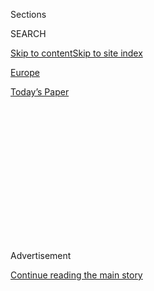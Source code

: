 <div id="app">

<div>

<div>

<div>

<div class="NYTAppHideMasthead css-1q2w90k e1suatyy0">

<div class="section css-ui9rw0 e1suatyy2">

<div class="css-eph4ug er09x8g0">

<div class="css-6n7j50">

</div>

<span class="css-1dv1kvn">Sections</span>

<div class="css-10488qs">

<span class="css-1dv1kvn">SEARCH</span>

</div>

[Skip to content](#site-content)[Skip to site
index](#site-index)

</div>

<div id="masthead-section-label" class="css-1wr3we4 eaxe0e00">

[Europe](https://www.nytimes.com/section/world/europe)

</div>

<div class="css-10698na e1huz5gh0">

</div>

</div>

<div id="masthead-bar-one" class="section hasLinks css-15hmgas e1csuq9d3">

<div class="css-uqyvli e1csuq9d0">

</div>

<div class="css-1uqjmks e1csuq9d1">

</div>

<div class="css-9e9ivx">

[](https://myaccount.nytimes.com/auth/login?response_type=cookie&client_id=vi)

</div>

<div class="css-1bvtpon e1csuq9d2">

[Today’s
Paper](https://www.nytimes.com/section/todayspaper)

</div>

</div>

</div>

</div>

<div data-aria-hidden="false">

<div id="site-content" data-role="main">

<div>

<div class="css-1aor85t" style="opacity:0.000000001;z-index:-1;visibility:hidden">

<div class="css-1hqnpie">

<div class="css-epjblv">

<span class="css-17xtcya">[Europe](/section/world/europe)</span><span class="css-x15j1o">|</span><span class="css-fwqvlz">British
Labour Leader Offers Compromise on Trident
Program</span>

</div>

<div class="css-k008qs">

<div class="css-1iwv8en">

<span class="css-18z7m18"></span>

<div>

</div>

</div>

<span class="css-1n6z4y">https://nyti.ms/1SXf1P6</span>

<div class="css-1705lsu">

<div class="css-4xjgmj">

<div class="css-4skfbu" data-role="toolbar" data-aria-label="Social Media Share buttons, Save button, and Comments Panel with current comment count" data-testid="share-tools">

  - 
  - 
  - 
  - 
    
    <div class="css-6n7j50">
    
    </div>

  - 

</div>

</div>

</div>

</div>

</div>

</div>

<div class="css-13pd83m">

</div>

<div id="top-wrapper" class="css-1sy8kpn">

<div id="top-slug" class="css-l9onyx">

Advertisement

</div>

[Continue reading the main
story](#after-top)

<div class="ad top-wrapper" style="text-align:center;height:100%;display:block;min-height:250px">

<div id="top" class="place-ad" data-position="top" data-size-key="top">

</div>

</div>

<div id="after-top">

</div>

</div>

<div id="sponsor-wrapper" class="css-1hyfx7x">

<div id="sponsor-slug" class="css-19vbshk">

Supported by

</div>

[Continue reading the main
story](#after-sponsor)

<div id="sponsor" class="ad sponsor-wrapper" style="text-align:center;height:100%;display:block">

</div>

<div id="after-sponsor">

</div>

</div>

<div class="css-1vkm6nb ehdk2mb0">

# British Labour Leader Offers Compromise on Trident Program

</div>

<div class="css-79elbk" data-testid="photoviewer-wrapper">

<div class="css-z3e15g" data-testid="photoviewer-wrapper-hidden">

</div>

<div class="css-1a48zt4 ehw59r15" data-testid="photoviewer-children">

![<span class="css-16f3y1r e13ogyst0" data-aria-hidden="true">The
Trident submarine H.M.S. Victorious in 2013. Labour’s Jeremy Corbyn has
suggested removing the nuclear
warheads.</span><span class="css-cnj6d5 e1z0qqy90" itemprop="copyrightHolder"><span class="css-1ly73wi e1tej78p0">Credit...</span><span><span>Andy
Buchanan/Agence France-Presse — Getty
Images</span></span></span>](https://static01.nyt.com/images/2016/01/18/world/SUB-BRITAIN/SUB-BRITAIN-articleLarge.jpg?quality=75&auto=webp&disable=upscale)

</div>

</div>

<div class="css-xt80pu e12qa4dv0">

<div class="css-18e8msd">

<div class="css-vp77d3 epjyd6m0">

<div class="css-1baulvz">

By [<span class="css-1baulvz last-byline" itemprop="name">Stephen
Castle</span>](http://www.nytimes.com/by/stephen-castle)

</div>

</div>

  - Jan. 17,
    2016

  - 
    
    <div class="css-4xjgmj">
    
    <div class="css-d8bdto" data-role="toolbar" data-aria-label="Social Media Share buttons, Save button, and Comments Panel with current comment count" data-testid="share-tools">
    
      - 
      - 
      - 
      - 
        
        <div class="css-6n7j50">
        
        </div>
    
      - 
    
    </div>
    
    </div>

</div>

</div>

<div class="section meteredContent css-1r7ky0e" name="articleBody" itemprop="articleBody">

<div class="css-1fanzo5 StoryBodyCompanionColumn">

<div class="css-53u6y8">

LONDON — Stirring a divisive internal debate over defense, Jeremy
Corbyn, the leader of Britain’s opposition Labour Party, suggested on
Sunday that he might support the continued existence of the country’s
Trident submarine fleet if it were sent on patrol without carrying
nuclear warheads.

Mr. Corbyn, who was [elected as the party’s
leader](http://www.nytimes.com/2015/09/13/world/europe/labour-party-election-jeremy-corbyn.html "Times article, Sept. 12, 2015.")
last year, is trying to shift Labour leftward on a range of economic
issues, such as opposition to inequality and government spending cuts,
but defense has become central to his efforts to reshape the party.

As a lifelong opponent of [nuclear
weapons](http://topics.nytimes.com/top/news/science/topics/atomic_weapons/index.html?inline=nyt-classifier "More articles about nuclear weapons."),
Mr. Corbyn has opposed Labour’s support for the Trident submarine
system, and last year he said that, if elected prime minister, he could
never order the use of such weapons.

While many of the party members who elected him their leader back that
stance, Mr. Corbyn faces fierce opposition from some Labour lawmakers,
and tensions have surfaced ahead of a parliamentary vote, likely in the
spring, on the Conservative government’s plan to renew the Trident
program.

</div>

</div>

<div class="css-1fanzo5 StoryBodyCompanionColumn">

<div class="css-53u6y8">

[Speaking on the BBC](http://www.bbc.co.uk/programmes/p03fr07z), Mr.
Corbyn argued that even Prime Minister David Cameron would be unlikely
to order the use of Trident missiles, and when asked about the point of
keeping submarines on patrol, Mr. Corbyn replied, “They don’t have to
have warheads on them.”

He also described the protection of employment in the defense sector as
a priority, suggesting that his position was designed at least partly to
allay concerns among union leaders who argue that the cancellation of
Trident would cost many jobs.

Trident is a highly sensitive issue for Labour. This month, Mr. Corbyn
[removed his shadow cabinet’s defense
secretary](http://www.nytimes.com/2016/01/07/world/europe/jeremy-corbyn-british-labour-leader-finishes-shadow-cabinet-reorganization.html "Times article, Jan. 6, 2016."),
Maria Eagle, a supporter of nuclear deterrent. Her successor as
spokeswoman on defense issues, Emily Thornberry, confirmed on Sunday
that one option being considered was to have the capability to deploy
nuclear weapons without routinely doing so, a stance she likened to that
of Japan.

For Mr. Corbyn’s internal opponents, the issue is totemic because, while
out of power in the 1980s, Labour shifted away from a unilateralist
position on nuclear disarmament as part of a change championed first by
Neil Kinnock and later by Tony Blair.

In recent years the debate has evolved somewhat, across the political
spectrum. The Scottish National Party [won a landslide in
Scotland](http://www.nytimes.com/2015/05/09/world/europe/david-cameron-and-conservatives-emerge-victorious-in-british-election.html "Times article, May 8, 2015.")
in last year’s general elections on a platform that included scrapping
the Trident program. Some military figures have also argued that, in an
era of strained budgets, Britain could be better off spending its scarce
resources on conventional capabilities.

</div>

</div>

<div class="css-1fanzo5 StoryBodyCompanionColumn">

<div class="css-53u6y8">

In response to Mr. Corbyn’s comments, Michael Fallon, the defense
secretary, described the Labour Party as a “threat to our national
security.” But Bill Kidd, a member of the Scottish Parliament from the
Scottish National Party, argued that “keeping the capability to launch
nuclear weapons, and therefore the ability to cause catastrophic and
unimaginable destruction, is not a suitable solution, and Trident should
be scrapped altogether.”

In his BBC interview, Mr. Corbyn also said a channel of communication to
Islamic State militants should be created, and cited the secret contacts
between the British government and the Irish Republican Army during the
decadeslong conflict in Northern Ireland.

“There has to be a route through somewhere,” he said, adding that some
senior Islamic State commanders were former officers in the Iraqi Army,
and that “there has to be some understanding of where their strong
points are, where their weak points are.”

Mr. Corbyn also said there should be a “discussion” with Argentina about
the future of the Falkland Islands, and on domestic issues, suggested a
repeal of laws outlawing labor action by trade unions in sympathy with
other workers.

</div>

</div>

</div>

<div>

</div>

<div>

</div>

<div>

</div>

<div>

<div id="bottom-wrapper" class="css-1ede5it">

<div id="bottom-slug" class="css-l9onyx">

Advertisement

</div>

[Continue reading the main
story](#after-bottom)

<div id="bottom" class="ad bottom-wrapper" style="text-align:center;height:100%;display:block;min-height:90px">

</div>

<div id="after-bottom">

</div>

</div>

</div>

</div>

</div>

## Site Index

<div>

</div>

## Site Information Navigation

  - [© <span>2020</span> <span>The New York Times
    Company</span>](https://help.nytimes.com/hc/en-us/articles/115014792127-Copyright-notice)

<!-- end list -->

  - [NYTCo](https://www.nytco.com/)
  - [Contact
    Us](https://help.nytimes.com/hc/en-us/articles/115015385887-Contact-Us)
  - [Work with us](https://www.nytco.com/careers/)
  - [Advertise](https://nytmediakit.com/)
  - [T Brand Studio](http://www.tbrandstudio.com/)
  - [Your Ad
    Choices](https://www.nytimes.com/privacy/cookie-policy#how-do-i-manage-trackers)
  - [Privacy](https://www.nytimes.com/privacy)
  - [Terms of
    Service](https://help.nytimes.com/hc/en-us/articles/115014893428-Terms-of-service)
  - [Terms of
    Sale](https://help.nytimes.com/hc/en-us/articles/115014893968-Terms-of-sale)
  - [Site
    Map](https://spiderbites.nytimes.com)
  - [Help](https://help.nytimes.com/hc/en-us)
  - [Subscriptions](https://www.nytimes.com/subscription?campaignId=37WXW)

</div>

</div>

</div>

</div>
